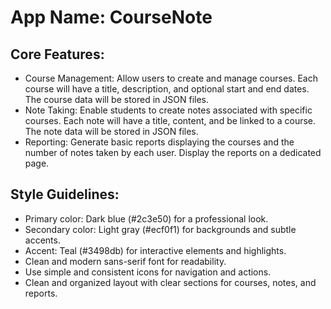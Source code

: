 # **App Name**: CourseNote

## Core Features:

- Course Management: Allow users to create and manage courses. Each course will have a title, description, and optional start and end dates. The course data will be stored in JSON files.
- Note Taking: Enable students to create notes associated with specific courses. Each note will have a title, content, and be linked to a course. The note data will be stored in JSON files.
- Reporting: Generate basic reports displaying the courses and the number of notes taken by each user. Display the reports on a dedicated page.

## Style Guidelines:

- Primary color: Dark blue (#2c3e50) for a professional look.
- Secondary color: Light gray (#ecf0f1) for backgrounds and subtle accents.
- Accent: Teal (#3498db) for interactive elements and highlights.
- Clean and modern sans-serif font for readability.
- Use simple and consistent icons for navigation and actions.
- Clean and organized layout with clear sections for courses, notes, and reports.